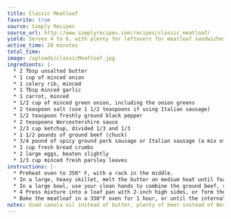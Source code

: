 ```yaml
---
title: Classic Meatloaf
favorite: true
source: Simply Recipes
source_url: http://www.simplyrecipes.com/recipes/classic_meatloaf/
yield: Serves 4 to 6, with plenty for leftovers for meatloaf sandwiches.
active_time: 20 minutes
total_time: 
image: /uploads/classicMeatloaf.jpg
ingredients: |-
  * 2 Tbsp unsalted butter
  * 1 cup of minced onion 
  * 1 celery rib, minced 
  * 1 Tbsp minced garlic 
  * 1 carrot, minced 
  * 1/2 cup of minced green onion, including the onion greens 
  * 2 teaspoon salt (use 1 1/2 teaspoons if using Italian sausage) 
  * 1/2 teaspoon freshly ground black pepper 
  * 2 teaspoons Worcestershire sauce 
  * 2/3 cup ketchup, divided 1/3 and 1/3 
  * 1 1/2 pounds of ground beef (chuck) 
  * 3/4 pound of spicy ground pork sausage or Italian sausage (a mix of sweet and hot if you are using links) 
  * 1 cup fresh bread crumbs 
  * 2 large eggs, beaten slightly 
  * 1/3 cup minced fresh parsley leaves
instructions: |-
  * Preheat oven to 350° F, with a rack in the middle. 
  * In a large, heavy skillet, melt the butter on medium heat until foamy. Add the minced onion, celery, carrot, garlic, and green onions and cook, stirring occasionally, for 5 minutes. Cover the skillet and cook for an additional 5 minutes, until the carrots are tender, stirring occasionally. Add the salt, freshly ground black pepper, Worcestershire sauce, and 1/3 a cup of the ketchup. Cook for 1 more minute. Remove from heat and let cool to the touch. 
  * In a large bowl, use your clean hands to combine the ground beef, spicy ground pork sausage, eggs, breadcrumbs, the cooked vegetables from step 2, and parsley. 
  * 4 Press mixture into a loaf pan with 2-inch high sides, or form the mixture into a free standing loaf and place in a rimmed roasting pan. Cover the loaf with the remaining ketchup. 
  * Bake the meatloaf in a 350°F oven for 1 hour, or until the internal temperature of the meatloaf reaches 155°F. Let rest for 10 minutes. Then gently remove by lifting with a spatula to a serving plate, and slice to serve.
notes: Used canola oil instead of butter, plenty of beer instead of Worcestershire sauce, a bag of boca crumbles instead of meat, and baked at 400 for 40 minutes.
---
```

